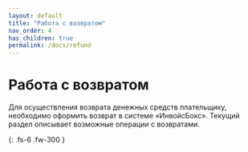 ```yaml
---
layout: default
title: "Работа с возвратом"
nav_order: 4
has_children: true
permalink: /docs/refund
---
```


# Работа с возвратом

Для осуществления возврата денежных средств плательщику, необходимо оформить возврат
в системе &laquo;ИнвойсБокс&raquo;. Текущий раздел описывает возможные операции с 
возвратами.

{: .fs-6 .fw-300 }
